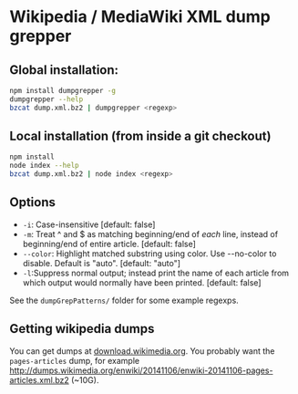 # Wikipedia / MediaWiki XML dump grepper

## Global installation: 
```bash
npm install dumpgrepper -g
dumpgrepper --help
bzcat dump.xml.bz2 | dumpgrepper <regexp>
```

## Local installation (from inside a git checkout)
```bash
npm install
node index --help
bzcat dump.xml.bz2 | node index <regexp>
```

## Options
- `-i`: Case-insensitive [default: false]
- `-m`: Treat ^ and $ as matching beginning/end of *each* line, instead of beginning/end of entire article. [default: false]
- `--color`: Highlight matched substring using color. Use --no-color to disable.  Default is "auto". [default: "auto"]
- `-l`:Suppress  normal  output;  instead  print the name of each article from which output would normally have been  printed. [default: false]

See the `dumpGrepPatterns/` folder for some example regexps.

## Getting wikipedia dumps
You can get dumps at [download.wikimedia.org](http://dumps.wikimedia.org/backup-index.html). You probably want the `pages-articles` dump, for example http://dumps.wikimedia.org/enwiki/20141106/enwiki-20141106-pages-articles.xml.bz2 (~10G).
